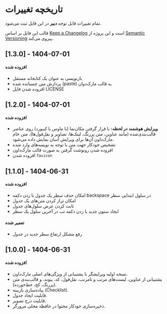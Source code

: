 # تاریخچه تغییرات

تمام تغییرات قابل توجه **دبیر** در این فایل ثبت می‌شود.

قالب این فایل بر اساس [Keep a Changelog](https://keepachangelog.com/en/1.0.0/) است و این پروژه از [Semantic Versioning](https://semver.org/spec/v2.0.0.html) پیروی می‌کند.

## [1.3.0] - 1404-07-01

#### افزوده شده
- بازنویسی به عنوان یک کتابخانه مستقل
- پردازش متن چسبانده شده (paste) به قالب مارک‌دوان
- افزوده شدن فایل LICENSE

## [1.2.0] - 1404-07-01

#### افزوده شده
- **ویرایش هوشمند در لحظه:** با قرار گرفتن مکان‌نما (با ماوس یا کیبورد) روی عناصر قالب‌بندی‌شده (مانند عناوین، متن پررنگ، لینک‌ها، تصاویر و نقل‌قول‌ها)، متن خام مارک‌داون آن‌ها برای ویرایش آسان نمایش داده می‌شود.
- تشخیص خودکار جهت متن با توجه به نویسه‌های وارد شده
- افزوده شدن رونوشت گرفتن به صورت قالب مارک‌داون
- افزوده شدن `favicon`

## [1.1.0] - 1404-06-31

#### افزوده شده
- امکان حذف سطر یک جدول با زدن دکمه backspace در سلول ابتدایی سطر
- امکان تراز کردن متن‌های یک جدول
- ثابت کردن عرض سلول‌های جدول
- ایجاد ستون جدید با زدن دکمه تب در آخرین سلول یک سطر

#### تعمیر شده
- رفع مشکل ارتفاع سطر جدید در جدول

## [1.0.0] - 1404-06-31

#### افزوده شده
- نسخه اولیه ویرایشگر با پشتیبانی از ویژگی‌های اصلی مارک‌داون.
- پشتیبانی از عناوین، لیست‌های مرتب و نامرتب، نقل‌قول، کد، پیوند، و قالب‌بندی متن (پررنگ، کج، خط‌خورده).
- پیاده‌سازی بازبینه (Checklist).
- قابلیت ایجاد جدول.
- قابلیت درج تصویر.
- ذخیره‌سازی خودکار محتوا در حافظه محلی مرورگر.

